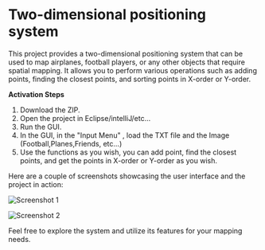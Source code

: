 # Two-dimensional positioning system

This project provides a two-dimensional positioning system that can be used to map airplanes, football players, or any other objects that require spatial mapping. It allows you to perform various operations such as adding points, finding the closest points, and sorting points in X-order or Y-order.

**Activation Steps**

1. Download the ZIP.
2. Open the project in Eclipse/intelliJ/etc...
3. Run the GUI.
4. In the GUI, in the "Input Menu" , load the TXT file and the Image (Football,Planes,Friends, etc...)
5. Use the functions as you wish, you can add point, find the closest points, and get the points in X-order or Y-order as you wish.


Here are a couple of screenshots showcasing the user interface and the project in action:

![Screenshot 1](https://github.com/Idan1414/Two-dimensional-positioning-system/assets/133697418/d1840518-37bf-4216-a80b-9b30d389b892)

![Screenshot 2](https://github.com/Idan1414/Two-dimensional-positioning-system/assets/133697418/6eb968c2-0636-496e-8b9b-55a91c7c0e53)

Feel free to explore the system and utilize its features for your mapping needs.
